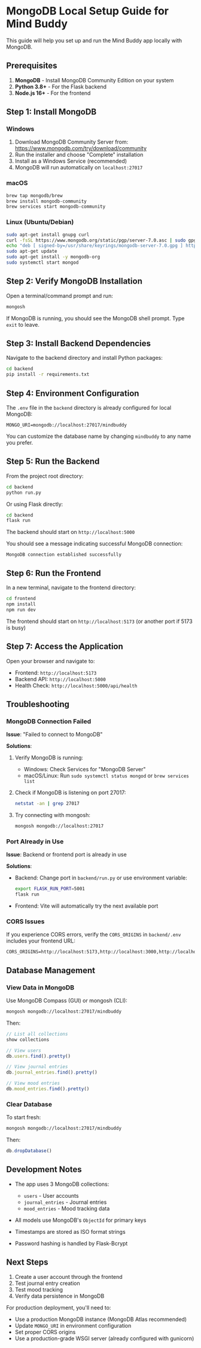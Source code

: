 # MongoDB Local Setup Guide for Mind Buddy

This guide will help you set up and run the Mind Buddy app locally with MongoDB.

## Prerequisites

1. **MongoDB** - Install MongoDB Community Edition on your system
2. **Python 3.8+** - For the Flask backend
3. **Node.js 16+** - For the frontend

## Step 1: Install MongoDB

### Windows
1. Download MongoDB Community Server from: https://www.mongodb.com/try/download/community
2. Run the installer and choose "Complete" installation
3. Install as a Windows Service (recommended)
4. MongoDB will run automatically on `localhost:27017`

### macOS
```bash
brew tap mongodb/brew
brew install mongodb-community
brew services start mongodb-community
```

### Linux (Ubuntu/Debian)
```bash
sudo apt-get install gnupg curl
curl -fsSL https://www.mongodb.org/static/pgp/server-7.0.asc | sudo gpg -o /usr/share/keyrings/mongodb-server-7.0.gpg --dearmor
echo "deb [ signed-by=/usr/share/keyrings/mongodb-server-7.0.gpg ] https://repo.mongodb.org/apt/ubuntu jammy/mongodb-org/7.0 multiverse" | sudo tee /etc/apt/sources.list.d/mongodb-org-7.0.list
sudo apt-get update
sudo apt-get install -y mongodb-org
sudo systemctl start mongod
```

## Step 2: Verify MongoDB Installation

Open a terminal/command prompt and run:
```bash
mongosh
```

If MongoDB is running, you should see the MongoDB shell prompt. Type `exit` to leave.

## Step 3: Install Backend Dependencies

Navigate to the backend directory and install Python packages:

```bash
cd backend
pip install -r requirements.txt
```

## Step 4: Environment Configuration

The `.env` file in the `backend` directory is already configured for local MongoDB:

```env
MONGO_URI=mongodb://localhost:27017/mindbuddy
```

You can customize the database name by changing `mindbuddy` to any name you prefer.

## Step 5: Run the Backend

From the project root directory:

```bash
cd backend
python run.py
```

Or using Flask directly:
```bash
cd backend
flask run
```

The backend should start on `http://localhost:5000`

You should see a message indicating successful MongoDB connection:
```
MongoDB connection established successfully
```

## Step 6: Run the Frontend

In a new terminal, navigate to the frontend directory:

```bash
cd frontend
npm install
npm run dev
```

The frontend should start on `http://localhost:5173` (or another port if 5173 is busy)

## Step 7: Access the Application

Open your browser and navigate to:
- Frontend: `http://localhost:5173`
- Backend API: `http://localhost:5000`
- Health Check: `http://localhost:5000/api/health`

## Troubleshooting

### MongoDB Connection Failed

**Issue**: "Failed to connect to MongoDB"

**Solutions**:
1. Verify MongoDB is running:
   - Windows: Check Services for "MongoDB Server"
   - macOS/Linux: Run `sudo systemctl status mongod` or `brew services list`

2. Check if MongoDB is listening on port 27017:
   ```bash
   netstat -an | grep 27017
   ```

3. Try connecting with mongosh:
   ```bash
   mongosh mongodb://localhost:27017
   ```

### Port Already in Use

**Issue**: Backend or frontend port is already in use

**Solutions**:
- Backend: Change port in `backend/run.py` or use environment variable:
  ```bash
  export FLASK_RUN_PORT=5001
  flask run
  ```

- Frontend: Vite will automatically try the next available port

### CORS Issues

If you experience CORS errors, verify the `CORS_ORIGINS` in `backend/.env` includes your frontend URL:
```env
CORS_ORIGINS=http://localhost:5173,http://localhost:3000,http://localhost:8080
```

## Database Management

### View Data in MongoDB

Use MongoDB Compass (GUI) or mongosh (CLI):

```bash
mongosh mongodb://localhost:27017/mindbuddy
```

Then:
```javascript
// List all collections
show collections

// View users
db.users.find().pretty()

// View journal entries
db.journal_entries.find().pretty()

// View mood entries
db.mood_entries.find().pretty()
```

### Clear Database

To start fresh:
```bash
mongosh mongodb://localhost:27017/mindbuddy
```

Then:
```javascript
db.dropDatabase()
```

## Development Notes

- The app uses 3 MongoDB collections:
  - `users` - User accounts
  - `journal_entries` - Journal entries
  - `mood_entries` - Mood tracking data

- All models use MongoDB's `ObjectId` for primary keys
- Timestamps are stored as ISO format strings
- Password hashing is handled by Flask-Bcrypt

## Next Steps

1. Create a user account through the frontend
2. Test journal entry creation
3. Test mood tracking
4. Verify data persistence in MongoDB

For production deployment, you'll need to:
- Use a production MongoDB instance (MongoDB Atlas recommended)
- Update `MONGO_URI` in environment configuration
- Set proper CORS origins
- Use a production-grade WSGI server (already configured with gunicorn)
